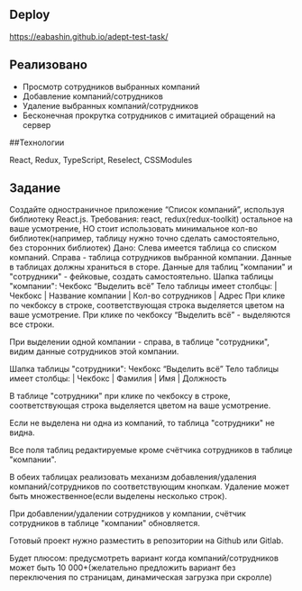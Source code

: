 ## Deploy
https://eabashin.github.io/adept-test-task/



## Реализовано

- Просмотр сотрудников выбранных компаний
- Добавление компаний/сотрудников
- Удаление выбранных компаний/сотрудников
- Бесконечная прокрутка сотрудников с имитацией обращений на сервер



##Технологии

React, Redux, TypeScript, Reselect, CSSModules



## Задание

Создайте одностраничное приложение “Список компаний”, используя библиотеку React.js.
Требования: react, redux(redux-toolkit) остальное на ваше усмотрение, НО стоит использовать минимальное кол-во библиотек(например, таблицу нужно точно сделать самостоятельно, без сторонних библиотек)
Дано: Слева имеется таблица со списком компаний. Справа - таблица сотрудников выбранной компании. Данные в таблицах должны храниться в сторе.
Данные для таблиц "компании" и "сотрудники" - фейковые, создать самостоятельно.
Шапка таблицы "компании": Чекбокс “Выделить всё”
Тело таблицы имеет столбцы: | Чекбокс | Название компании | Кол-во сотрудников | Адрес
При клике по чекбоксу в строке, соответствующая строка выделяется цветом на ваше усмотрение. При клике по чекбоксу “Выделить всё” - выделяются все строки.

При выделении одной компании - справа, в таблице "сотрудники", видим данные сотрудников этой компании.

Шапка таблицы "сотрудники": Чекбокс “Выделить всё”
Тело таблицы имеет столбцы: | Чекбокс | Фамилия | Имя | Должность

В таблице "сотрудники" при клике по чекбоксу в строке, соответствующая строка выделяется цветом на ваше усмотрение.

Если не выделена ни одна из компаний, то таблица "сотрудники" не видна.

Все поля таблиц редактируемые кроме счётчика сотрудников в таблице "компании".

В обеих таблицах реализовать механизм добавления/удаления компаний/сотрудников по соответствующим кнопкам. Удаление может быть множественное(если выделены несколько строк).

При добавлении/удалении сотрудников у компании, счётчик сотрудников в таблице "компании" обновляется.

Готовый проект нужно разместить в репозитории на Github или Gitlab.

Будет плюсом: предусмотреть вариант когда компаний/сотрудников может быть 10 000+(желательно предложить вариант без переключения по страницам, динамическая загрузка при скролле)
